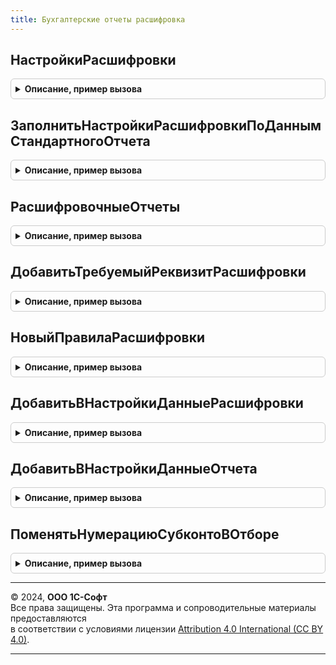 ```yaml
---
title: Бухгалтерские отчеты расшифровка
---
```



## НастройкиРасшифровки
<details style="margin: 1em 0; padding: 0.5em; border: 1px solid #ccc; border-radius: 6px;">

<summary style="font-weight: bold; cursor: pointer;">Описание, пример вызова</summary>

```bsl

// Создает настройки расшифровки отчета, которые могут быть открыты любым стандартным отчетом.
//
// Параметры:
//  АдресРасшифровки		 - Строка - Адрес данных расшифровки во временном хранилище.
//  ИдентификаторРасшифровки - ИдентификаторРасшифровкиКомпоновкиДанных - Указатель на элемент данных расшифровки для которого строится расшифровка.
//  ИмяИсходногоОтчета		 - Строка - Имя менеджера отчета из которого вызвана расшифровка.
//  РеквизитыРасшифровки	 - Структура - значения реквизитов из контекста расшифровываемой ячейки.
//
// Возвращаемое значение:
//   - Структура см. БухгалтерскиеОтчетыКлиентСервер.НовыйУниверсальныеНастройки - настройки расшифровки пригодные для чтения стандартным отчетом.
//
Функция НастройкиРасшифровки(АдресРасшифровки, ИдентификаторРасшифровки, ИмяИсходногоОтчета, РеквизитыРасшифровки) Экспорт
```

Пример вызова
```bsl
Результат = БухгалтерскиеОтчетыРасшифровка.НастройкиРасшифровки(АдресРасшифровки, ИдентификаторРасшифровки, ИмяИсходногоОтчета, РеквизитыРасшифровки) 
```
</details>

## ЗаполнитьНастройкиРасшифровкиПоДаннымСтандартногоОтчета
<details style="margin: 1em 0; padding: 0.5em; border: 1px solid #ccc; border-radius: 6px;">

<summary style="font-weight: bold; cursor: pointer;">Описание, пример вызова</summary>

```bsl

// Заполняет настройки расшифровки отчета.
//
// Параметры:
//  Настройки				 - Структура								 - Настройки расшифровки отчета, которые нужно заполнить (см. БухгалтерскиеОтчетыКлиентСервер.НовыйУниверсальныеНастройки).
//  ДанныеРасшифровки		 - ДанныеРасшифровкиКомпоновкиДанных		 - Данные расшифровки отчета.
//  ИдентификаторРасшифровки - ИдентификаторРасшифровкиКомпоновкиДанных  - Идентификатор расшифровки из ячейки для которой вызвана расшифровка.
//  Объект					 - ОтчетОбъект								 - Отчет из данных которого нужно собрать универсальные настройки.
//  РеквизитыРасшифровки	 - Структура								 - Реквизиты отчета полученные из контекста расшифровываемой ячейки.
//
Процедура ЗаполнитьНастройкиРасшифровкиПоДаннымСтандартногоОтчета(Настройки, ДанныеРасшифровки, ИдентификаторРасшифровки, Объект, РеквизитыРасшифровки) Экспорт
```

Пример вызова
```bsl
БухгалтерскиеОтчетыРасшифровка.ЗаполнитьНастройкиРасшифровкиПоДаннымСтандартногоОтчета(Настройки, ДанныеРасшифровки, ИдентификаторРасшифровки, Объект, РеквизитыРасшифровки) 
```
</details>

## РасшифровочныеОтчеты
<details style="margin: 1em 0; padding: 0.5em; border: 1px solid #ccc; border-radius: 6px;">

<summary style="font-weight: bold; cursor: pointer;">Описание, пример вызова</summary>

```bsl

// Определяет, какими отчетами можно расшифровать ячейку отчета.
//
// Параметры:
//  ИмяОтчета					 - Строка									 - Имя отчета для которого определяются возможные расшифровки.
//  ДанныеРасшифровки			 - ДанныеРасшифровкиКомпоновкиДанных		 - Данные расшифровки исходного отчета, содержит данный для всех ячеек отчета.
//  ИдентификаторРасшифровки	 - ИдентификаторРасшифровкиКомпоновкиДанных	 - Идентификатор связывающий ячейку отчета с элементом данных расшифровки.
//  ИмяОтчета                	 - Строка									 - Отбор по имени расшифровочного отчета, позволяет сократить вычисления и проверить возможность расшифровки только указанным отчетом.
//
// Возвращаемое значение:
//  ТаблицаЗначений см. НовыйПравилаРасшифровки() - Содержит имена отчетов и реквизиты, требуемые для этих отчетов, правилами расшифровки (см. БухгалтерскиеОтчетыРасшифровка.НовыйПравилаРасшифровки()).
//
Функция РасшифровочныеОтчеты(ДанныеРасшифровки, ИдентификаторРасшифровки, ИмяОтчета) Экспорт
```

Пример вызова
```bsl
Результат = БухгалтерскиеОтчетыРасшифровка.РасшифровочныеОтчеты(ДанныеРасшифровки, ИдентификаторРасшифровки, ИмяОтчета) 
```
</details>

## ДобавитьТребуемыйРеквизитРасшифровки
<details style="margin: 1em 0; padding: 0.5em; border: 1px solid #ccc; border-radius: 6px;">

<summary style="font-weight: bold; cursor: pointer;">Описание, пример вызова</summary>

```bsl

// Добавляет реквизит, требующийся для корректного открытия расшифровочного отчета, в коллекцию требуемых реквизитов правил расшифровки.
//
// Параметры:
//  ТребуемыеРеквизиты	 - ТаблицаЗначений	 - См. НовыйТребуемыеРеквизитыРасшифровки().
//  ИмяРеквизита		 - Строка			 - Имя реквизита.
//  Источники			 - Строка			 - Имена источников для заполнения значения реквизита, разделенные запятыми.
//  Значение			 - Неопределено		 - Значение реквизита которое будет подставлено если не будет найдено ни одного источника.
//
Процедура ДобавитьТребуемыйРеквизитРасшифровки(ТребуемыеРеквизиты, ИмяРеквизита, Источники, Значение = Неопределено) Экспорт
```

Пример вызова
```bsl
БухгалтерскиеОтчетыРасшифровка.ДобавитьТребуемыйРеквизитРасшифровки(ТребуемыеРеквизиты, ИмяРеквизита, Источники, Значение);
```
</details>

## НовыйПравилаРасшифровки
<details style="margin: 1em 0; padding: 0.5em; border: 1px solid #ccc; border-radius: 6px;">

<summary style="font-weight: bold; cursor: pointer;">Описание, пример вызова</summary>

```bsl

// Создает и инициализирует новую таблицу правил расшифровки отчета.
// При помощи правил расшифровки определяется список расшифровочных отчетов для конкретного отчета источника.
// Одна строка правил описывает один отчет, который может быть использован как расшифровка.
//
// Возвращаемое значение:
//   ТаблицаЗначений - Правила расшифровки.
//
Функция НовыйПравилаРасшифровки() Экспорт
```

Пример вызова
```bsl
Результат = БухгалтерскиеОтчетыРасшифровка.НовыйПравилаРасшифровки() 
```
</details>

## ДобавитьВНастройкиДанныеРасшифровки
<details style="margin: 1em 0; padding: 0.5em; border: 1px solid #ccc; border-radius: 6px;">

<summary style="font-weight: bold; cursor: pointer;">Описание, пример вызова</summary>

```bsl

// Читает данные расшифровки и добавляет их в настройки
//
// Параметры:
//  ДанныеРасшифровки		 - ДанныеРасшифровкиКомпоновкиДанных		 - Данные расшифровки, из которых будут получены значения настроек
//  ИдентификаторРасшифровки - ИдентификаторРасшифровкиКомпоновкиДанных	 - Идентификатор расшифровки из ячейки для которой вызвана расшифровка
//  Настройки				 - Структура								 - Универсальные настройки, которые нужно дополнить из данных расшифровки
//  РеквизитыРасшифровки	 - Структура								 - Реквизиты отчета, полученные из данных расшифровки, которыми нужно дополнить настройки.
//
Процедура ДобавитьВНастройкиДанныеРасшифровки(ДанныеРасшифровки, ИдентификаторРасшифровки, Настройки, РеквизитыРасшифровки) Экспорт
```

Пример вызова
```bsl
БухгалтерскиеОтчетыРасшифровка.ДобавитьВНастройкиДанныеРасшифровки(ДанныеРасшифровки, ИдентификаторРасшифровки, Настройки, РеквизитыРасшифровки) 
```
</details>

## ДобавитьВНастройкиДанныеОтчета
<details style="margin: 1em 0; padding: 0.5em; border: 1px solid #ccc; border-radius: 6px;">

<summary style="font-weight: bold; cursor: pointer;">Описание, пример вызова</summary>

```bsl

// Читает данные отчета и добавляет их в настройки.
//
// Параметры:
//  Настройки	 - Структура	 - Универсальные настройки, которые нужно дополнить данными отчета.
//  Отчет		 - ОтчетОбъект	 - Отчет, из которого нужно взять данные.
//
Процедура ДобавитьВНастройкиДанныеОтчета(Настройки, Отчет) Экспорт
```

Пример вызова
```bsl
БухгалтерскиеОтчетыРасшифровка.ДобавитьВНастройкиДанныеОтчета(Настройки, Отчет) 
```
</details>

## ПоменятьНумерациюСубконтоВОтборе
<details style="margin: 1em 0; padding: 0.5em; border: 1px solid #ccc; border-radius: 6px;">

<summary style="font-weight: bold; cursor: pointer;">Описание, пример вызова</summary>

```bsl

// Выполняет замену левых значений отбора (для отборов по субконто), когда у нового счета другой состав и/или порядок субконто.
//
// Параметры:
//  Настройки			 - Структура				 - Настройки в отборе которых нужно осуществить замену, см. НовыйПравилаРасшифровки().
//  НовыйСчет			 - ПланыСчетов.Хозрасчетный	 - Новый счет.
//	КартаВидовСубконто	 - Соответствие				 - Содержит соответствие старых и новых номеров субконто см. КартаПереходаСубконтоМеждуСчетами.
//
Процедура ПоменятьНумерациюСубконтоВОтборе(Настройки, НовыйСчет, КартаВидовСубконто) Экспорт
```

Пример вызова
```bsl
БухгалтерскиеОтчетыРасшифровка.ПоменятьНумерациюСубконтоВОтборе(Настройки, НовыйСчет, КартаВидовСубконто) 
```
</details>

---

© 2024, **ООО 1С-Софт**  
Все права защищены. Эта программа и сопроводительные материалы предоставляются  
в соответствии с условиями лицензии [Attribution 4.0 International (CC BY 4.0)](https://creativecommons.org/licenses/by/4.0/legalcode).

---
